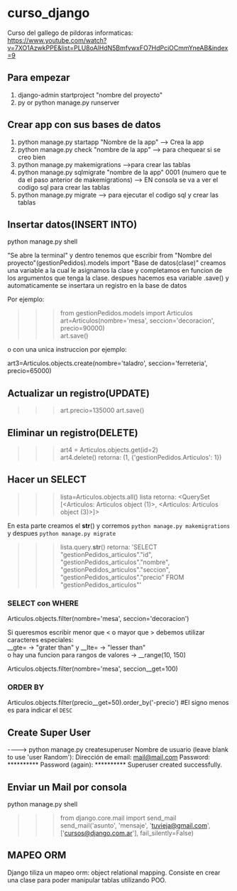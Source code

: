 # curso_django

Curso del gallego de pildoras informaticas:
https://www.youtube.com/watch?v=7XO1AzwkPPE&list=PLU8oAlHdN5BmfvwxFO7HdPciOCmmYneAB&index=9  


## Para empezar  
1. django-admin startproject "nombre del proyecto"  
2. py or python manage.py runserver  



## Crear app con sus bases de datos
1. python manage.py startapp "Nombre de la app" --> Crea la app  
2. python manage.py check "nombre de la app" --> para chequear si se creo bien  
3. python manage.py makemigrations -->para crear las tablas  
4. python manage.py sqlmigrate "nombre de la app" 0001 (numero que te da el paso anterior de makemigrations) --> EN consola se va a ver el codigo sql para crear las tablas  
5. python manage.py migrate --> para ejecutar el codigo sql y crear las tablas  


## Insertar datos(INSERT INTO)
python manage.py shell 

"Se abre la terminal" y dentro tenemos que escribir from "Nombre del proyecto"(gestionPedidos).models import "Base de datos(clase)"
creamos una variable a la cual le asignamos la clase y completamos en funcion de los argumentos que tenga la clase.
despues hacemos esa variable .save() y automaticamente se insertara un registro en la base de datos  

Por ejemplo:
>>> from gestionPedidos.models import Articulos  
>>> art=Articulos(nombre='mesa', seccion='decoracion', precio=90000)  
>>> art.save()

o con una unica instruccion por ejemplo:   

art3=Articulos.objects.create(nombre='taladro', seccion='ferreteria', precio=65000) 

## Actualizar un registro(UPDATE)

>>> art.precio=135000
>>> art.save()


## Eliminar un registro(DELETE)

>>> art4 = Articulos.objects.get(id=2)  
>>> art4.delete()
retorna: (1, {'gestionPedidos.Articulos': 1})

## Hacer un SELECT

>>> lista=Articulos.objects.all()
>>> lista
retorna: <QuerySet [<Articulos: Articulos object (1)>, <Articulos: Articulos object (3)>]>

En esta parte creamos el __str__() y corremos  ```python manage.py makemigrations``` y despues ```python manage.py migrate```

>>> lista.query.__str__()
retorna: 'SELECT "gestionPedidos_articulos"."id", "gestionPedidos_articulos"."nombre", "gestionPedidos_articulos"."seccion", "gestionPedidos_articulos"."precio" FROM "gestionPedidos_articulos"'

### SELECT con WHERE

Articulos.objects.filter(nombre='mesa', seccion='decoracion')

Si queresmos escribir menor que < o mayor que > debemos utilizar caracteres especiales:   
__gte= -> "grater than" y __lte= -> "lesser than"  
o hay una funcion para rangos de valores -> __range(10, 150)

Articulos.objects.filter(nombre='mesa', seccion__get=100)

### ORDER BY

Articulos.objects.filter(precio__get=50).order_by('-precio') #El signo menos es para indicar el ```DESC```


## Create Super User
----> python manage.py createsuperuser
Nombre de usuario (leave blank to use 'user Random'): 
Dirección de email: mail@mail.com
Password: **********
Password (again): **********
Superuser created successfully.

## Enviar un Mail por consola
python manage.py shell
>>> from django.core.mail import send_mail
>>> send_mail('asunto', 'mensaje', 'tuvieja@gmail.com', ['cursos@django.com.ar'], fail_silently=False)

## MAPEO ORM
Django tiliza un mapeo orm: object relational mapping. Consiste en crear una clase para poder manipular tablas utilizando POO.
